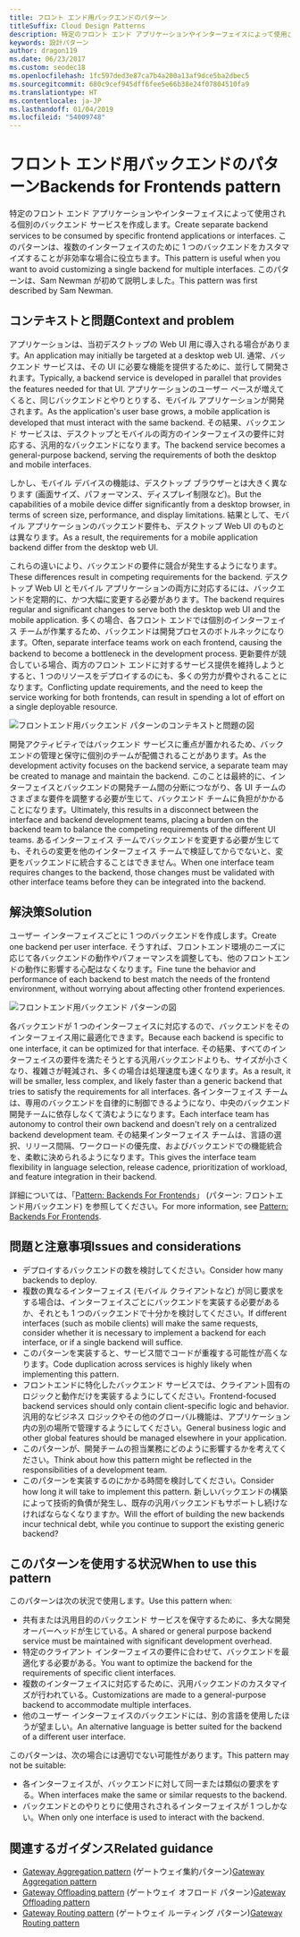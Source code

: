 ```yaml
---
title: フロント エンド用バックエンドのパターン
titleSuffix: Cloud Design Patterns
description: 特定のフロント エンド アプリケーションやインターフェイスによって使用される個別のバックエンド サービスを作成します。
keywords: 設計パターン
author: dragon119
ms.date: 06/23/2017
ms.custom: seodec18
ms.openlocfilehash: 1fc597ded3e87ca7b4a200a13af9dce5ba2dbec5
ms.sourcegitcommit: 680c9cef945dff6fee5e66b38e24f07804510fa9
ms.translationtype: HT
ms.contentlocale: ja-JP
ms.lasthandoff: 01/04/2019
ms.locfileid: "54009748"
---
```

# <a name="backends-for-frontends-pattern"></a><span data-ttu-id="7b201-104">フロント エンド用バックエンドのパターン</span><span class="sxs-lookup"><span data-stu-id="7b201-104">Backends for Frontends pattern</span></span>

<span data-ttu-id="7b201-105">特定のフロント エンド アプリケーションやインターフェイスによって使用される個別のバックエンド サービスを作成します。</span><span class="sxs-lookup"><span data-stu-id="7b201-105">Create separate backend services to be consumed by specific frontend applications or interfaces.</span></span> <span data-ttu-id="7b201-106">このパターンは、複数のインターフェイスのために 1 つのバックエンドをカスタマイズすることが非効率な場合に役立ちます。</span><span class="sxs-lookup"><span data-stu-id="7b201-106">This pattern is useful when you want to avoid customizing a single backend for multiple interfaces.</span></span> <span data-ttu-id="7b201-107">このパターンは、Sam Newman が初めて説明しました。</span><span class="sxs-lookup"><span data-stu-id="7b201-107">This pattern was first described by Sam Newman.</span></span>

## <a name="context-and-problem"></a><span data-ttu-id="7b201-108">コンテキストと問題</span><span class="sxs-lookup"><span data-stu-id="7b201-108">Context and problem</span></span>

<span data-ttu-id="7b201-109">アプリケーションは、当初デスクトップの Web UI 用に導入される場合があります。</span><span class="sxs-lookup"><span data-stu-id="7b201-109">An application may initially be targeted at a desktop web UI.</span></span> <span data-ttu-id="7b201-110">通常、バックエンド サービスは、その UI に必要な機能を提供するために、並行して開発されます。</span><span class="sxs-lookup"><span data-stu-id="7b201-110">Typically, a backend service is developed in parallel that provides the features needed for that UI.</span></span> <span data-ttu-id="7b201-111">アプリケーションのユーザー ベースが増えてくると、同じバックエンドとやりとりする、モバイル アプリケーションが開発されます。</span><span class="sxs-lookup"><span data-stu-id="7b201-111">As the application's user base grows, a mobile application is developed that must interact with the same backend.</span></span> <span data-ttu-id="7b201-112">その結果、バックエンド サービスは、デスクトップとモバイルの両方のインターフェイスの要件に対応する、汎用的なバックエンドになります。</span><span class="sxs-lookup"><span data-stu-id="7b201-112">The backend service becomes a general-purpose backend, serving the requirements of both the desktop and mobile interfaces.</span></span>

<span data-ttu-id="7b201-113">しかし、モバイル デバイスの機能は、デスクトップ ブラウザーとは大きく異なります (画面サイズ、パフォーマンス、ディスプレイ制限など)。</span><span class="sxs-lookup"><span data-stu-id="7b201-113">But the capabilities of a mobile device differ significantly from a desktop browser, in terms of screen size, performance, and display limitations.</span></span> <span data-ttu-id="7b201-114">結果として、モバイル アプリケーションのバックエンド要件も、デスクトップ Web UI のものとは異なります。</span><span class="sxs-lookup"><span data-stu-id="7b201-114">As a result, the requirements for a mobile application backend differ from the desktop web UI.</span></span>

<span data-ttu-id="7b201-115">これらの違いにより、バックエンドの要件に競合が発生するようになります。</span><span class="sxs-lookup"><span data-stu-id="7b201-115">These differences result in competing requirements for the backend.</span></span> <span data-ttu-id="7b201-116">デスクトップ Web UI とモバイル アプリケーションの両方に対応するには、バックエンドを定期的に、かつ大幅に変更する必要があります。</span><span class="sxs-lookup"><span data-stu-id="7b201-116">The backend requires regular and significant changes to serve both the desktop web UI and the mobile application.</span></span> <span data-ttu-id="7b201-117">多くの場合、各フロント エンドでは個別のインターフェイス チームが作業するため、バックエンドは開発プロセスのボトルネックになります。</span><span class="sxs-lookup"><span data-stu-id="7b201-117">Often, separate interface teams work on each frontend, causing the backend to become a bottleneck in the development process.</span></span> <span data-ttu-id="7b201-118">更新要件が競合している場合、両方のフロント エンドに対するサービス提供を維持しようとすると、1 つのリソースをデプロイするのにも、多くの労力が費やされることになります。</span><span class="sxs-lookup"><span data-stu-id="7b201-118">Conflicting update requirements, and the need to keep the service working for both frontends, can result in spending a lot of effort on a single deployable resource.</span></span>

![フロントエンド用バックエンド パターンのコンテキストと問題の図](./_images/backend-for-frontend.png)

<span data-ttu-id="7b201-120">開発アクティビティではバックエンド サービスに重点が置かれるため、バックエンドの管理と保守に個別のチームが配備されることがあります。</span><span class="sxs-lookup"><span data-stu-id="7b201-120">As the development activity focuses on the backend service, a separate team may be created to manage and maintain the backend.</span></span> <span data-ttu-id="7b201-121">このことは最終的に、インターフェイスとバックエンドの開発チーム間の分断につながり、各 UI チームのさまざまな要件を調整する必要が生じて、バックエンド チームに負担がかかることになります。</span><span class="sxs-lookup"><span data-stu-id="7b201-121">Ultimately, this results in a disconnect between the interface and backend development teams, placing a burden on the backend team to balance the competing requirements of the different UI teams.</span></span> <span data-ttu-id="7b201-122">あるインターフェイス チームでバックエンドを変更する必要が生じても、それらの変更を他のインターフェイス チームで検証してからでないと、変更をバックエンドに統合することはできません。</span><span class="sxs-lookup"><span data-stu-id="7b201-122">When one interface team requires changes to the backend, those changes must be validated with other interface teams before they can be integrated into the backend.</span></span>

## <a name="solution"></a><span data-ttu-id="7b201-123">解決策</span><span class="sxs-lookup"><span data-stu-id="7b201-123">Solution</span></span>

<span data-ttu-id="7b201-124">ユーザー インターフェイスごとに 1 つのバックエンドを作成します。</span><span class="sxs-lookup"><span data-stu-id="7b201-124">Create one backend per user interface.</span></span> <span data-ttu-id="7b201-125">そうすれば、フロントエンド環境のニーズに応じて各バックエンドの動作やパフォーマンスを調整しても、他のフロントエンドの動作に影響する心配はなくなります。</span><span class="sxs-lookup"><span data-stu-id="7b201-125">Fine tune the behavior and performance of each backend to best match the needs of the frontend environment, without worrying about affecting other frontend experiences.</span></span>

![フロントエンド用バックエンド パターンの図](./_images/backend-for-frontend-example.png)

<span data-ttu-id="7b201-127">各バックエンドが 1 つのインターフェイスに対応するので、バックエンドをそのインターフェイス用に最適化できます。</span><span class="sxs-lookup"><span data-stu-id="7b201-127">Because each backend is specific to one interface, it can be optimized for that interface.</span></span> <span data-ttu-id="7b201-128">その結果、すべてのインターフェイスの要件を満たそうとする汎用バックエンドよりも、サイズが小さくなり、複雑さが軽減され、多くの場合は処理速度も速くなります。</span><span class="sxs-lookup"><span data-stu-id="7b201-128">As a result, it will be smaller, less complex, and likely faster than a generic backend that tries to satisfy the requirements for all interfaces.</span></span> <span data-ttu-id="7b201-129">各インターフェイス チームは、専用のバックエンドを自律的に制御できるようになり、中央のバックエンド開発チームに依存しなくて済むようになります。</span><span class="sxs-lookup"><span data-stu-id="7b201-129">Each interface team has autonomy to control their own backend and doesn't rely on a centralized backend development team.</span></span> <span data-ttu-id="7b201-130">その結果インターフェイス チームは、言語の選択、リリース間隔、ワークロードの優先度、およびバックエンドでの機能統合を、柔軟に決められるようになります。</span><span class="sxs-lookup"><span data-stu-id="7b201-130">This gives the interface team flexibility in language selection, release cadence, prioritization of workload, and feature integration in their backend.</span></span>

<span data-ttu-id="7b201-131">詳細については、「[Pattern: Backends For Frontends](https://samnewman.io/patterns/architectural/bff/)」 (パターン: フロントエンド用バックエンド) を参照してください。</span><span class="sxs-lookup"><span data-stu-id="7b201-131">For more information, see [Pattern: Backends For Frontends](https://samnewman.io/patterns/architectural/bff/).</span></span>

## <a name="issues-and-considerations"></a><span data-ttu-id="7b201-132">問題と注意事項</span><span class="sxs-lookup"><span data-stu-id="7b201-132">Issues and considerations</span></span>

- <span data-ttu-id="7b201-133">デプロイするバックエンドの数を検討してください。</span><span class="sxs-lookup"><span data-stu-id="7b201-133">Consider how many backends to deploy.</span></span>
- <span data-ttu-id="7b201-134">複数の異なるインターフェイス (モバイル クライアントなど) が同じ要求をする場合は、インターフェイスごとにバックエンドを実装する必要があるか、それとも 1 つのバックエンドで十分かを検討してください。</span><span class="sxs-lookup"><span data-stu-id="7b201-134">If different interfaces (such as mobile clients) will make the same requests, consider whether it is necessary to implement a backend for each interface, or if a single backend will suffice.</span></span>
- <span data-ttu-id="7b201-135">このパターンを実装すると、サービス間でコードが重複する可能性が高くなります。</span><span class="sxs-lookup"><span data-stu-id="7b201-135">Code duplication across services is highly likely when implementing this pattern.</span></span>
- <span data-ttu-id="7b201-136">フロントエンドに特化したバックエンド サービスでは、クライアント固有のロジックと動作だけを実装するようにしてください。</span><span class="sxs-lookup"><span data-stu-id="7b201-136">Frontend-focused backend services should only contain client-specific logic and behavior.</span></span> <span data-ttu-id="7b201-137">汎用的なビジネス ロジックやその他のグローバル機能は、アプリケーション内の別の場所で管理するようにしてください。</span><span class="sxs-lookup"><span data-stu-id="7b201-137">General business logic and other global features should be managed elsewhere in your application.</span></span>
- <span data-ttu-id="7b201-138">このパターンが、開発チームの担当業務にどのように影響するかを考えてください。</span><span class="sxs-lookup"><span data-stu-id="7b201-138">Think about how this pattern might be reflected in the responsibilities of a development team.</span></span>
- <span data-ttu-id="7b201-139">このパターンを実装するのにかかる時間を検討してください。</span><span class="sxs-lookup"><span data-stu-id="7b201-139">Consider how long it will take to implement this pattern.</span></span> <span data-ttu-id="7b201-140">新しいバックエンドの構築によって技術的負債が発生し、既存の汎用バックエンドもサポートし続けなければならなくなりますか。</span><span class="sxs-lookup"><span data-stu-id="7b201-140">Will the effort of building the new backends incur technical debt, while you continue to support the existing generic backend?</span></span>

## <a name="when-to-use-this-pattern"></a><span data-ttu-id="7b201-141">このパターンを使用する状況</span><span class="sxs-lookup"><span data-stu-id="7b201-141">When to use this pattern</span></span>

<span data-ttu-id="7b201-142">このパターンは次の状況で使用します。</span><span class="sxs-lookup"><span data-stu-id="7b201-142">Use this pattern when:</span></span>

- <span data-ttu-id="7b201-143">共有または汎用目的のバックエンド サービスを保守するために、多大な開発オーバーヘッドが生じている。</span><span class="sxs-lookup"><span data-stu-id="7b201-143">A shared or general purpose backend service must be maintained with significant development overhead.</span></span>
- <span data-ttu-id="7b201-144">特定のクライアント インターフェイスの要件に合わせて、バックエンドを最適化する必要がある。</span><span class="sxs-lookup"><span data-stu-id="7b201-144">You want to optimize the backend for the requirements of specific client interfaces.</span></span>
- <span data-ttu-id="7b201-145">複数のインターフェイスに対応するために、汎用バックエンドのカスタマイズが行われている。</span><span class="sxs-lookup"><span data-stu-id="7b201-145">Customizations are made to a general-purpose backend to accommodate multiple interfaces.</span></span>
- <span data-ttu-id="7b201-146">他のユーザー インターフェイスのバックエンドには、別の言語を使用したほうが望ましい。</span><span class="sxs-lookup"><span data-stu-id="7b201-146">An alternative language is better suited for the backend of a different user interface.</span></span>

<span data-ttu-id="7b201-147">このパターンは、次の場合には適切でない可能性があります。</span><span class="sxs-lookup"><span data-stu-id="7b201-147">This pattern may not be suitable:</span></span>

- <span data-ttu-id="7b201-148">各インターフェイスが、バックエンドに対して同一または類似の要求をする。</span><span class="sxs-lookup"><span data-stu-id="7b201-148">When interfaces make the same or similar requests to the backend.</span></span>
- <span data-ttu-id="7b201-149">バックエンドとのやりとりに使用されされるインターフェイスが 1 つしかない。</span><span class="sxs-lookup"><span data-stu-id="7b201-149">When only one interface is used to interact with the backend.</span></span>

## <a name="related-guidance"></a><span data-ttu-id="7b201-150">関連するガイダンス</span><span class="sxs-lookup"><span data-stu-id="7b201-150">Related guidance</span></span>

- <span data-ttu-id="7b201-151">[Gateway Aggregation pattern](./gateway-aggregation.md) (ゲートウェイ集約パターン)</span><span class="sxs-lookup"><span data-stu-id="7b201-151">[Gateway Aggregation pattern](./gateway-aggregation.md)</span></span>
- <span data-ttu-id="7b201-152">[Gateway Offloading pattern](./gateway-offloading.md) (ゲートウェイ オフロード パターン)</span><span class="sxs-lookup"><span data-stu-id="7b201-152">[Gateway Offloading pattern](./gateway-offloading.md)</span></span>
- <span data-ttu-id="7b201-153">[Gateway Routing pattern](./gateway-routing.md) (ゲートウェイ ルーティング パターン)</span><span class="sxs-lookup"><span data-stu-id="7b201-153">[Gateway Routing pattern](./gateway-routing.md)</span></span>
